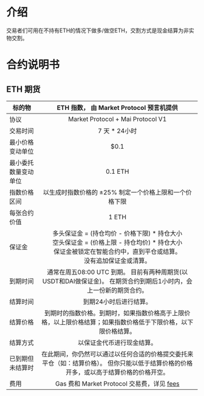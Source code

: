 # 介绍
交易者们可用在不持有ETH的情况下做多/做空ETH，交割方式是现金结算为非实物交割。


# 合约说明书

## ETH 期货

| 标的物       | ETH 指数， 由 Market Protocol 预言机提供         | 
| -------------      |:-------------: |
| 协议                | Market Protocol + Mai Protocol V1 |
| 交易时间            | 7 天 * 24小时         |  
| 最小价格变动单位     | $0.1 |   
| 最小委托数量变动单位 | 0.1 ETH |
| 指数价格区间        | 以生成时指数价格的 ±25% 制定一个价格上限和一个价格下限       | 
| 每张合约价值        | 1 ETH         |   
| 保证金             | 多头保证金 = (持仓均价 - 价格下限) * 持仓大小<br/>空头保证金 = (价格上限 - 持仓均价) * 持仓大小<br/>保证金被锁定在智能合约中，直到平仓或结算。<br/>没有追加保证金或清算。     |  
| 到期时间           | 通常在周五08:00 UTC 到期。 目前有两种周期货(以USDT和DAI做保证金)。 在期货合约到期后1小时内，会上一份新的期货合约。   |  
| 结算时间           | 到期24小时后进行结算。          |
| 结算价格           | 到期时的指数价格。到期时，如果指数价格高于上限价格，以上限价格结算；如果指数价格低于下限价格，以下限价格结算。            | 
| 结算方式           |   以保证金代币进行现金结算。      |  
| 已到期但未结算时    | 在此期间，你仍然可以通过以任何合适的价格提交委托来平仓（如：结算价格）。 但你只能以低于结算价格的价格开多，或以高于结算价格的价格开空。 |
| 费用               |   Gas 费和 Market Protocol 交易费，详见 [fees](fees.md) |   

